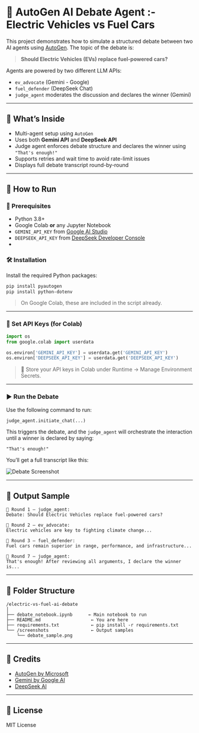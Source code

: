 
# 🤖 AutoGen AI Debate Agent :- Electric Vehicles vs Fuel Cars                                 

This project demonstrates how to simulate a structured debate between two AI agents using [AutoGen](https://github.com/microsoft/autogen). The topic of the debate is:

> **Should Electric Vehicles (EVs) replace fuel-powered cars?**  

Agents are powered by two different LLM APIs: 
- `ev_advocate` (Gemini - Google) 
- `fuel_defender` (DeepSeek Chat)
- `judge_agent` moderates the discussion and declares the winner (Gemini)

---

## 🧠 What’s Inside

-  Multi-agent setup using `AutoGen`
-  Uses both **Gemini API** and **DeepSeek API**
-  Judge agent enforces debate structure and declares the winner using `"That's enough!"`
-  Supports retries and wait time to avoid rate-limit issues
-  Displays full debate transcript round-by-round

---

## 🚀 How to Run

### 📌 Prerequisites

- Python 3.8+
- Google Colab **or** any Jupyter Notebook
- `GEMINI_API_KEY` from [Google AI Studio](https://makersuite.google.com/app/apikey)
- `DEEPSEEK_API_KEY` from [DeepSeek Developer Console](https://platform.deepseek.com/)
- 

### 🛠️ Installation

Install the required Python packages:

```bash
pip install pyautogen
pip install python-dotenv
```

> On Google Colab, these are included in the script already.

---

### 🔐 Set API Keys (for Colab)

```python
import os
from google.colab import userdata

os.environ['GEMINI_API_KEY'] = userdata.get('GEMINI_API_KEY')
os.environ['DEEPSEEK_API_KEY'] = userdata.get('DEEPSEEK_API_KEY')
```

> 🔐 Store your API keys in Colab under Runtime → Manage Environment Secrets.

---

### ▶️ Run the Debate

Use the following command to run:

```python
judge_agent.initiate_chat(...)
```

This triggers the debate, and the `judge_agent` will orchestrate the interaction until a winner is declared by saying:

```text
"That's enough!"
```

You’ll get a full transcript like this:

![Debate Screenshot](screenshots/debate_sample.png)

---

## 🧾 Output Sample

```
🔹 Round 1 — judge_agent:
Debate: Should Electric Vehicles replace fuel-powered cars?

🔹 Round 2 — ev_advocate:
Electric vehicles are key to fighting climate change...

🔹 Round 3 — fuel_defender:
Fuel cars remain superior in range, performance, and infrastructure...

🔹 Round 7 — judge_agent:
That's enough! After reviewing all arguments, I declare the winner is...
```

---

## 📁 Folder Structure

```
/electric-vs-fuel-ai-debate
│
├── debate_notebook.ipynb      ← Main notebook to run
├── README.md                   ← You are here
├── requirements.txt            ← pip install -r requirements.txt
└── /screenshots                ← Output samples
    └── debate_sample.png
```

---

## 🤝 Credits

- [AutoGen by Microsoft](https://github.com/microsoft/autogen)
- [Gemini by Google AI](https://ai.google.dev/)
- [DeepSeek AI](https://platform.deepseek.com/)

---

## 📜 License

MIT License

